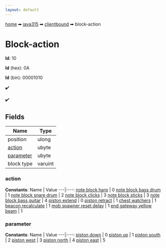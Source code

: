 ```yaml
---
layout: default
---
```


[home](/) ➡ [java315](/protocol/java315) ➡ [clientbound](/protocol/java315/clientbound) ➡ block-action

# Block-action

**Id**: 10

**Id** (hex): 0A

**Id** (bin): 00001010

✔️

✔️

## Fields

Name | Type
---|---
position | ulong
[action](#action) | ubyte
[parameter](#parameter) | ubyte
block type | varuint

### action

**Constants**:
Name | Value
---|:---:
[note block harp](action_note-block-harp) | 0
[note block bass drum](action_note-block-bass-drum) | 1
[note block snare drum](action_note-block-snare-drum) | 2
[note block clicks](action_note-block-clicks) | 3
[note block sticks](action_note-block-sticks) | 3
[note block bass guitar](action_note-block-bass-guitar) | 4
[piston extend](action_piston-extend) | 0
[piston retract](action_piston-retract) | 1
[chest watchers](action_chest-watchers) | 1
[beacon recalculate](action_beacon-recalculate) | 1
[mob spawner reset delay](action_mob-spawner-reset-delay) | 1
[end gateway yellow beam](action_end-gateway-yellow-beam) | 1

### parameter

**Constants**:
Name | Value
---|:---:
[piston down](parameter_piston-down) | 0
[piston up](parameter_piston-up) | 1
[piston south](parameter_piston-south) | 2
[piston west](parameter_piston-west) | 3
[piston north](parameter_piston-north) | 4
[piston east](parameter_piston-east) | 5

